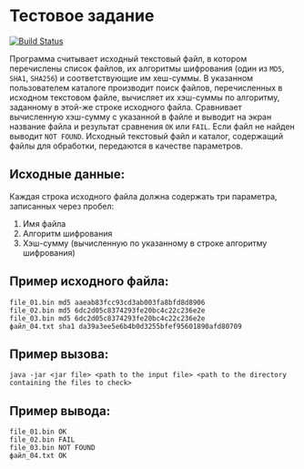 Тестовое задание
================

[![Build Status](https://travis-ci.com/nickbeam/veeam.qa.dev.hash.svg?branch=master)](https://github.com/nickbeam/veeam.qa.dev.hash)

Программа считывает исходный текстовый файл, в котором перечислены список файлов, их алгоритмы шифрования (один из `MD5`, `SHA1`, `SHA256`) и соответствующие им хеш-суммы.
В указанном пользователем каталоге производит поиск файлов, перечисленных в исходном текстовом файле, вычисляет их хэш-суммы по алгоритму, заданному в этой-же строке исходного файла.
Сравнивает вычисленную хэш-сумму с указанной в файле и выводит на экран название файла и результат сравнения `OK` или `FAIL`.
Если файл не найден выводит `NOT FOUND`.
Исходный текстовый файл и каталог, содержащий файлы для обработки, передаются в качестве параметров. 

Исходные данные:
----------------
Каждая строка исходного файла должна содержать три параметра, записанных через пробел: 
1. Имя файла
2. Алгоритм шифрования
3. Хэш-сумму (вычисленную по указанному в строке алгоритму шифрования)

Пример исходного файла:
-----------------------
```
file_01.bin md5 aaeab83fcc93cd3ab003fa8bfd8d8906
file_02.bin md5 6dc2d05c8374293fe20bc4c22c236e2e
file_03.bin md5 6dc2d05c8374293fe20bc4c22c236e2e
файл_04.txt sha1 da39a3ee5e6b4b0d3255bfef95601890afd80709
```

Пример вызова:
--------------
`java -jar <jar file> <path to the input file> <path to the directory containing the files to check>`


Пример вывода:
--------------
```
file_01.bin OK
file_02.bin FAIL
file_03.bin NOT FOUND
файл_04.txt OK
```

